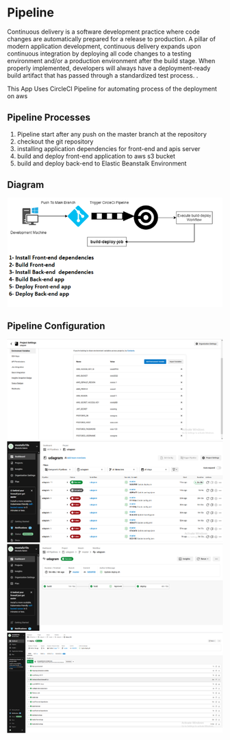 # Pipeline

Continuous delivery is a software development practice where code changes are automatically prepared for a release to production. A pillar of modern application development, continuous delivery expands upon continuous integration by deploying all code changes to a testing environment and/or a production environment after the build stage. When properly implemented, developers will always have a deployment-ready build artifact that has passed through a standardized test process. .

This App Uses CircleCI Pipeline for automating process of the deployment on aws

## Pipeline Processes

1. Pipeline start after any push on the master branch at the repository
2. checkout the git repository
3. installing application dependencies for front-end and apis server
4. build and deploy front-end application to aws s3 bucket
5. build and deploy back-end to Elastic Beanstalk Environment

## Diagram

![CI-CD_Diagram](./images/c0.png)

## Pipeline Configuration

![CircleCi_Img_1](./images/c1.png)
![CircleCi_Img_2](./images/c2.png)
![CircleCi_Img_3](./images/c3.png)
![CircleCi_Img_4](./images/c4.png)
